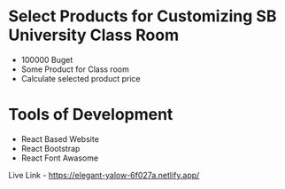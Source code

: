 # Select Products for Customizing SB University Class Room

- 100000 Buget
- Some Product for Class room
- Calculate selected product price

# Tools of Development

- React Based Website
- React Bootstrap
- React Font Awasome

Live Link - https://elegant-yalow-6f027a.netlify.app/

